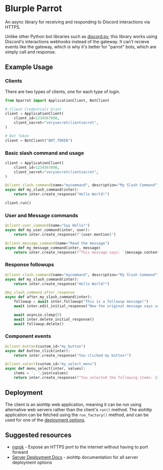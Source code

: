 # Blurple Parrot

An async library for receiving and responding to Discord interactions via HTTPS.

Unlike other Python bot libraries such as [discord.py](https://github.com/Rapptz/discord.py), this library works using Discord's interactions webhooks instead of the gateway. It can't recieve events like the gateway, which is why it's better for "parrot" bots, which are simply call and response.

## Example Usage

### Clients
There are two types of clients, one for each type of login.
```py
from bparrot import ApplicationClient, BotClient

# Client Credentials Grant
client = ApplicationClient(
    client_id=1234567890,
    client_secret="verysecretclientsecret",
)

# Bot Token
client = BotClient("BOT_TOKEN")
```

### Basic slash command and usage
```py
client = ApplicationClient(
    client_id=1234567890,
    client_secret="verysecretclientsecret",
)

@client.slash_command(name="mycommand", description="My Slash Command")
async def my_slash_command(inter):
    return inter.create_response("Hello World!")

client.run()
```

### User and Message commands
```py
@client.user_command(name="Say Hello!")
async def my_user_command(inter, user):
    return inter.create_response(f"{user.mention}")

@client.message_command(name="Read the message")
async def my_message_command(inter, message)
    return inter.create_response(f"This message says: `{message.content}`")
```

### Response followups
```py
@client.slash_command(name="mycommand", description="My Slash Command")
async def my_slash_command(inter):
    return inter.create_response("Hello World!")

@my_slash_command.after_response
async def after_my_slash_command(inter):
    followup = await inter.followup("This is a followup message!")
    await inter.edit_initial_response("Now the original message says something different!")

    await asyncio.sleep(5)
    await inter.delete_initial_response()
    await followup.delete()
```

### Component events
```py
@client.button(custom_id="my_button")
async def button_click(inter):
    return inter.create_response("You clicked my button!")

@client.select(custom_id="my_select_menu")
async def menu_select(inter, values):
    items = ', '.join(values)
    return inter.create_response(f"You selected the following items: {items}")
```

## Deployment
The client is an aiohttp web application, meaning it can be run using alternative web servers rather than the client's `run()` method. The aiohttp application can be fetched using the `run_factory()` method, and can be used for one of the [deployment options](https://docs.aiohttp.org/en/stable/deployment.html#server-deployment).

## Suggested resources

 - [ngrok](https://ngrok.com/) - Expose an HTTPS port to the internet without having to port forward
 - [Server Deployment Docs](https://docs.aiohttp.org/en/stable/deployment.html#server-deployment) - aiohttp documentation for all server deployment options